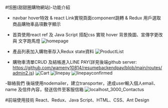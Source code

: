 #恬圈(甜甜圈購物網站)-功能介紹
 - navbar hover特效 & react Link實現頁面component跳轉 & Redux 用戶選取商品購物車品項數字顯示
 - 首頁使用react ref 及 Java Script 搭配css 實現 hover 背景換圖、宣傳字更改 與 文字跑馬燈
 ![homepage](https://user-images.githubusercontent.com/104507463/230573962-43af7e14-aca4-4a4c-a9ab-c6d91ce05a97.png)

 - 產品列表加入購物車存入Redux state資料
 ![ProductList](https://user-images.githubusercontent.com/104507463/230574240-d9d93b6d-b373-484b-a9c3-219b955a21db.png)
 
  - 購物車清單CRUD 及結帳進入LINE PAY(詳見後端github server: https://github.com/wameny10814/resumebackendpay/blob/main/routes/admin2.js)
 ![Cart](https://user-images.githubusercontent.com/104507463/230574179-698b75a7-e0ab-4940-b5ec-b130ed30191d.png)
 ![linepay](https://user-images.githubusercontent.com/104507463/230842787-809ec081-8a4f-4aa3-b653-aa6b79206d43.png)
 ![linepayconfirmed](https://user-images.githubusercontent.com/104507463/230842835-cd838b02-ec6e-4b59-9361-8d1fb1e3ddd7.png)
 
 -聯絡我們 後端使用nodemailer，建立transporter，達成user輸入個人email、name 及信件內容，發送信件至客服信箱
 ![localhost_3000_Contactus](https://user-images.githubusercontent.com/104507463/231121067-e5561eea-07a6-417b-9bfd-34c4080c6158.png)



 



#前端使用技術
React、Redux、Java Script、HTML、CSS、Ant Design


